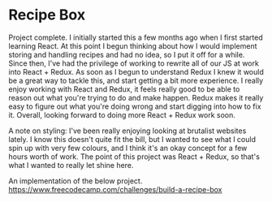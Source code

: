 # Recipe Box

Project complete. I initially started this a few months ago when I first started learning React. At this point I begun thinking about how I would implement storing and handling recipes and had no idea, so I put it off for a while. Since then, I've had the privilege of working to rewrite all of our JS at work into React + Redux. As soon as I begun to understand Redux I knew it would be a great way to tackle this, and start getting a bit more experience. I really enjoy working with React and Redux, it feels really good to be able to reason out what you're trying to do and make happen. Redux makes it really easy to figure out what you're doing wrong and start digging into how to fix it. Overall, looking forward to doing more React + Redux work soon.

A note on styling: I've been really enjoying looking at brutalist websites lately. I know this doesn't quite fit the bill, but I wanted to see what I could spin up with very few colours, and I think it's an okay concept for a few hours worth of work. The point of this project was React + Redux, so that's what I wanted to really let shine here.

An implementation of the below project.
https://www.freecodecamp.com/challenges/build-a-recipe-box



